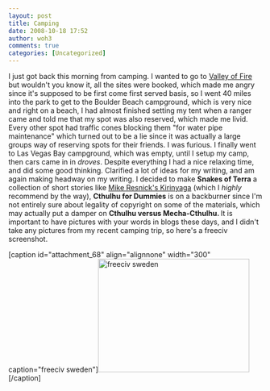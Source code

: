 ```yaml
---
layout: post
title: Camping
date: 2008-10-18 17:52
author: woh3
comments: true
categories: [Uncategorized]
---
```

I just got back this morning from camping. I wanted to go to <a title="VoF" href="http://parks.nv.gov/vf.htm">Valley of Fire</a> but wouldn't you know it, all the sites were booked, which made me angry since it's supposed to be first come first served basis, so I went 40 miles into the park to get to the Boulder Beach campground, which is very nice and right on a beach, I had almost finished setting my tent when a ranger came and told me that my spot was also reserved, which made me livid. Every other spot had traffic cones blocking them "for water pipe maintenance" which turned out to be a lie since it was actually a large groups way of reserving spots for their friends. I was furious. I finally went to Las Vegas Bay campground, which was empty, until I setup my camp, then cars came in in <em>droves</em>. Despite everything I had a nice relaxing time, and did some good thinking. Clarified a lot of ideas for my writing, and am again making headway on my writing. I decided to make <strong>Snakes of Terra</strong> a collection of short stories like <a title="Kirinyaga" href="http://www.sfsite.com/~silverag/kirinyaga.html">Mike Resnick's Kirinyaga</a> (which I <em>highly</em> recommend by the way), <strong>Cthulhu for Dummies</strong> is on a backburner since I'm not entirely sure about legality of copyright on some of the materials, which may actually put a damper on <strong>Cthulhu versus Mecha-Cthulhu. </strong>It is important to have pictures with your words in blogs these days, and I didn't take any pictures from my recent camping trip, so here's a freeciv screenshot.

[caption id="attachment_68" align="alignnone" width="300" caption="freeciv sweden"]<a href="http://willharris.files.wordpress.com/2008/10/freeciv-210-beta3-sdl_slack110.png"><img class="size-medium wp-image-68" title="freeciv-210-beta3-sdl_slack110" src="http://willharris.files.wordpress.com/2008/10/freeciv-210-beta3-sdl_slack110.png?w=300" alt="freeciv sweden" width="300" height="225" /></a>[/caption]
